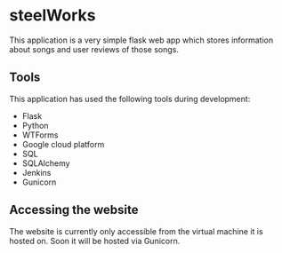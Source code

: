 # steelWorks

This application is a very simple flask web app which stores information about songs and user reviews of those songs. 

## Tools

This application has used the following tools during development:

 - Flask
 - Python
 - WTForms
 - Google cloud platform
 - SQL
 - SQLAlchemy
 - Jenkins
 - Gunicorn

## Accessing the website

The website is currently only accessible from the virtual machine it is hosted on. Soon it will be hosted via Gunicorn.
